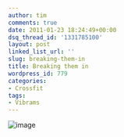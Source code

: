 ```yaml
---
author: tim
comments: true
date: 2011-01-23 18:24:49+00:00
dsq_thread_id: '1331785100'
layout: post
linked_list_url: ''
slug: breaking-them-in
title: Breaking them in
wordpress_id: 779
categories:
- Crossfit
tags:
- Vibrams
---
```


![image](http://timbroder.com/wp-content/uploads/2011/01/wpid-IMAG0003.jpg)

